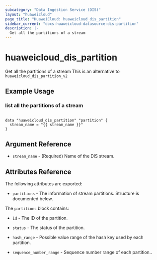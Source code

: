 ```yaml
---
subcategory: "Data Ingestion Service (DIS)"
layout: "huaweicloud"
page_title: "HuaweiCloud: huaweicloud_dis_partition"
sidebar_current: "docs-huaweicloud-datasource-dis-partition"
description: |-
  Get all the partitions of a stream
---
```


# huaweicloud\_dis\_partition

Get all the partitions of a stream
This is an alternative to `huaweicloud_dis_partition_v2`

## Example Usage

### list all the partitions of a stream

```hcl

data "huaweicloud_dis_partition" "partition" {
  stream_name = "{{ stream_name }}"
}
```

## Argument Reference

* `stream_name` -
  (Required)
  Name of the DIS stream.

## Attributes Reference

The following attributes are exported:

* `partitions` - The information of stream partitions. Structure is documented below.

The `partitions` block contains:

* `id` -  The ID of the partition.

* `status` - The status of the partition.

* `hash_range` - Possible value range of the hash key used by each partition.

* `sequence_number_range` - Sequence number range of each partition..
